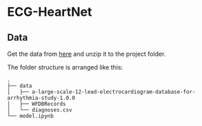 # ECG-HeartNet

## Data
Get the data from [here](https://seafile.purplecircle.xyz/d/43fa61af9f724398a476/) and unzip it to the project folder.

The folder structure is arranged like this:

```
.
├── data
│   ├── a-large-scale-12-lead-electrocardiogram-database-for-arrhythmia-study-1.0.0
│   ├── WFDBRecords
│   └── diagnoses.csv
└── model.ipynb
```